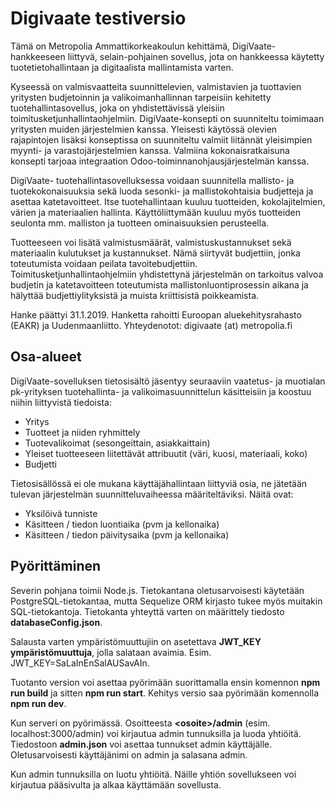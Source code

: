 # Digivaate testiversio
Tämä on Metropolia Ammattikorkeakoulun kehittämä, DigiVaate-hankkeeseen liittyvä, selain-pohjainen sovellus, jota on hankkeessa käytetty tuotetietohallintaan ja digitaalista mallintamista varten.

Kyseessä on valmisvaatteita suunnittelevien, valmistavien ja tuottavien yritysten budjetoinnin ja valikoimanhallinnan tarpeisiin kehitetty tuotehallintasovellus, joka on yhdistettävissä yleisiin toimitusketjunhallintaohjelmiin. DigiVaate-konsepti on suunniteltu toimimaan yritysten muiden järjestelmien kanssa. Yleisesti käytössä olevien rajapintojen lisäksi konseptissa on suunniteltu valmiit liitännät yleisimpien myynti- ja varastojärjestelmien kanssa. Valmiina kokonaisratkaisuna konsepti tarjoaa integraation Odoo-toiminnanohjausjärjestelmän kanssa.

DigiVaate- tuotehallintasovelluksessa voidaan suunnitella mallisto- ja tuotekokonaisuuksia sekä luoda sesonki- ja mallistokohtaisia budjetteja ja asettaa katetavoitteet. Itse tuotehallintaan kuuluu tuotteiden, kokolajitelmien, värien ja materiaalien hallinta. Käyttöliittymään kuuluu myös tuotteiden seulonta mm. malliston ja tuotteen ominaisuuksien perusteella.

Tuotteeseen voi lisätä valmistusmäärät, valmistuskustannukset sekä materiaalin kulutukset ja kustannukset. Nämä siirtyvät budjettiin, jonka toteutumista voidaan peilata tavoitebudjettiin. Toimitusketjunhallintaohjelmiin yhdistettynä järjestelmän on tarkoitus valvoa budjetin ja katetavoitteen toteutumista mallistonluontiprosessin aikana ja hälyttää budjettiylityksistä ja muista kriittisistä poikkeamista.

Hanke päättyi 31.1.2019. Hanketta rahoitti Euroopan aluekehitysrahasto (EAKR) ja Uudenmaanliitto. Yhteydenotot: digivaate (at) metropolia.fi

## Osa-alueet
DigiVaate-sovelluksen tietosisältö jäsentyy seuraaviin vaatetus- ja muotialan pk-yrityksen tuotehallinta- ja valikoimasuunnittelun käsitteisiin ja koostuu niihin liittyvistä tiedoista:

- Yritys
- Tuotteet ja niiden ryhmittely
- Tuotevalikoimat (sesongeittain, asiakkaittain)
- Yleiset tuotteeseen liitettävät attribuutit (väri, kuosi, materiaali, koko)
- Budjetti

Tietosisällössä ei ole mukana käyttäjähallintaan liittyviä osia, ne jätetään tulevan järjestelmän suunnitteluvaiheessa määriteltäviksi. Näitä ovat:

- Yksilöivä tunniste
- Käsitteen / tiedon luontiaika (pvm ja kellonaika)
- Käsitteen / tiedon päivitysaika (pvm ja kellonaika)

## Pyörittäminen
Severin pohjana toimii Node.js. Tietokantana oletusarvoisesti käytetään PostgreSQL-tietokantaa, mutta Sequelize ORM kirjasto tukee myös muitakin SQL-tietokantoja. Tietokanta yhteyttä varten on määrittely tiedosto **databaseConfig.json**.

Salausta varten ympäristömuuttujiin on asetettava **JWT_KEY ympäristömuuttuja**, jolla salataan avaimia. Esim. JWT_KEY=SaLaInEnSalAUSavAIn.

Tuotanto version voi asettaa pyörimään suorittamalla ensin komennon **npm run build** ja sitten **npm run start**. Kehitys versio saa pyörimään komennolla **npm run dev**.

Kun serveri on pyörimässä. Osoitteesta **\<osoite\>/admin** (esim. localhost:3000/admin) voi kirjautua admin tunnuksilla ja luoda yhtiöitä. Tiedostoon **admin.json** voi asettaa tunnukset admin käyttäjälle. Oletusarvoisesti käyttäjänimi on admin ja salasana admin.

Kun admin tunnuksilla on luotu yhtiöitä. Näille yhtiön sovellukseen voi kirjautua pääsivulta ja alkaa käyttämään sovellusta.
